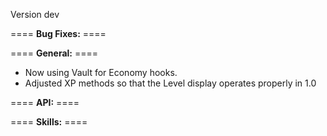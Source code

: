 Version dev

==== **Bug Fixes:** ====


==== **General:** ====

* Now using Vault for Economy hooks.
* Adjusted XP methods so that the Level display operates properly in 1.0

==== **API:** ====


==== **Skills:** ====

